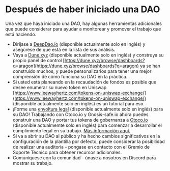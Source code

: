 # Después de haber iniciado una DAO

Una vez que haya iniciado una DAO, hay algunas herramientas adicionales que puede considerar para ayudar a monitorear y promover el trabajo que está haciendo.&#x20;

* Diríjase a [DeepDao.io](https://deepdao.io) (disponible actualmente solo en inglés) y asegúrese de que está en la lista de sus análisis.&#x20;
* Vaya a [Dune.xyz](https://dune.xyz) (disponible actualmente solo en inglés) y construya su propio panel de control [https://dune.xyz/browse/dashboards?q=aragon](https://dune.xyz/browse/dashboards?q=aragon) ya se han construido muchos, y puede personalizarlos para tener una mejor comprensión de cómo funciona su DAO en la práctica.&#x20;
* Si usted está planeando en la recaudación de fondos es posible que desee enumerar su nuevo token en Uniswap [https://www.leewayhertz.com/tokens-on-uniswap-exchange/](https://www.leewayhertz.com/tokens-on-uniswap-exchange/) (disponible actualmente solo en inglés) es un tutorial para eso.&#x20;
* ¡Forme una [envoltura legal](https://a16z.com/2022/05/23/dao-legal-frameworks-entity-features-selection/) (disponible actualmente solo en inglés) para su DAO! Trabajando con Otoco.io y Gnosis-safe.io ahora puedes construir una DAO y portar tus tokens de gobernanza a [Otoco.io ](https://otoco.io)(disponible actualmemte solo en inglés) para comenzar a desarrollar el cumplimiento legal en su trabajo. [Màs información aquí.](anadiendo-un-nuevo-token-para-la-integracion-legal.md)
* Si va a abrir su DAO al público y ha hecho cambios significativos en la configuración de la plantilla por defecto, puede considerar la posibilidad de realizar una auditoría - pongase en contacto con el Gremio de Soporte Técnico para obtener recursos adicionales.&#x20;
* Comuníquese con la comunidad - únase a nosotros en Discord para mostrar su trabajo.
